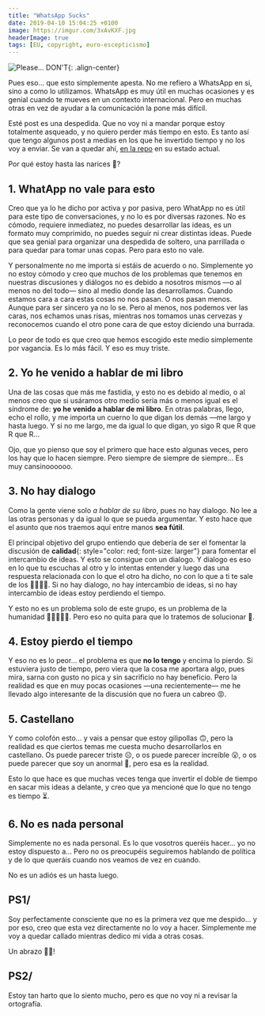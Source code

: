 ```yaml
---
title: "WhatsApp Sucks"
date: 2019-04-10 15:04:25 +0100
image: https://imgur.com/3xAvKXF.jpg
headerImage: true
tags: [EU, copyright, euro-escepticismo]
---
```


![Please... DON'T](https://imgur.com/yZVaSCf.jpg){: .align-center}

Pues eso... que esto simplemente apesta. No me refiero a WhatsApp en si, sino a como lo utilizamos. WhatsApp es muy útil en muchas ocasiones y es genial cuando te mueves en un contexto internacional. Pero en muchas otras en vez de ayudar a la comunicación la pone más difícil. 

Esté post es una despedida. Que no voy ni a mandar porque estoy totalmente asqueado, y no quiero perder más tiempo en esto. Es tanto así que tengo algunos post a medias en los que he invertido tiempo y no los voy a enviar. Se van a quedar ahí, [en la repo](https://github.com/luispuerto/respuestas-imposibles.luispuerto.net/branches) en su estado actual. 

Por qué estoy hasta las narices :nose:? 

## 1. WhatApp no vale para esto

Creo que ya lo he dicho por activa y por pasiva, pero WhatApp no es útil para este tipo de conversaciones, y no lo es por diversas razones. No es cómodo, requiere inmediatez, no puedes desarrollar las ideas, es un formato muy comprimido, no puedes seguir ni crear distintas ideas. Puede que sea genial para organizar una despedida de soltero, una parrillada o para quedar para tomar unas copas. Pero para esto no vale. 

Y personalmente no me importa si estáis de acuerdo o no. Simplemente yo no estoy cómodo y creo que muchos de los problemas que tenemos en nuestras discusiones y diálogos no es debido a nosotros mismos —o al menos no del todo— sino al medio donde las desarrollamos. Cuando estamos cara a cara estas cosas no nos pasan. O nos pasan menos. Aunque para ser sincero ya no lo se. Pero al menos, nos podemos ver las caras, nos echamos unas risas, mientras nos tomamos unas cervezas y reconocemos cuando el otro pone cara de que estoy diciendo una burrada. 

Lo peor de todo es que creo que hemos escogido este medio simplemente por vagancia. Es lo más fácil. Y eso es muy triste. 

## 2. Yo he venido a hablar de mi libro

Una de las cosas que más me fastidia, y esto no es debido al medio, o al menos creo que si usáramos otro medio sería más o menos igual es el síndrome de: **yo he venido a hablar de mi libro**. En otras palabras, llego, echo el rollo, y me importa un cuerno lo que digan los demás —me largo y hasta luego. Y si no me largo, me da igual lo que digan, yo sigo R que R que R que R... 

Ojo, que yo pienso que soy el primero que hace esto algunas veces, pero los hay que lo hacen siempre. Pero siempre de siempre de siempre... Es muy cansinoooooo. 

## 3. No hay dialogo

Como la gente viene solo _a hablar de su libro_, pues no hay dialogo. No lee a las otras personas y da igual lo que se pueda argumentar. Y esto hace que el asunto que nos traemos aquí entre manos **sea fútil**. 

El principal objetivo del grupo entiendo que debería de ser el fomentar la discusión de **calidad**{: style="color: red; font-size: larger"} para fomentar el intercambio de ideas. Y esto se consigue con un dialogo. Y dialogo es eso en lo que tu escuchas al otro y lo intentas entender y luego das una respuesta relacionada con lo que el otro ha dicho, no con lo que a ti te sale de los :egg::egg::egg::egg:. Si no hay dialogo, no hay intercambio de ideas, si no hay intercambio de ideas estoy perdiendo el tiempo. 

Y esto no es un problema solo de este grupo, es un problema de la humanidad :monkey::monkey::monkey::monkey::monkey:. Pero eso no quita para que lo tratemos de solucionar :microphone:. 

## 4. Estoy pierdo el tiempo

Y eso no es lo peor... el problema es que **no lo tengo** y encima lo pierdo. Si estuviera justo de tiempo, pero viera que la cosa me aportara algo, pues mira, sarna con gusto no pica y sin sacrificio no hay beneficio. Pero la realidad es que en muy pocas ocasiones —una recientemente— me he llevado algo interesante de la discusión que no fuera un cabreo :rage:. 

## 5. Castellano

Y como colofón esto... y vais a pensar que estoy gilipollas :upside_down_face:, pero la realidad es que ciertos temas me cuesta mucho desarrollarlos en castellano. Os puede parecer triste :frowning_face:, o os puede parecer increíble :open_mouth:, o os puede parecer que soy un anormal :clown_face:, pero esa es la realidad. 

Esto lo que hace es que muchas veces tenga que invertir el doble de tiempo en sacar mis ideas a delante, y creo que ya mencioné que lo que no tengo es tiempo :hourglass_flowing_sand:. 

## 6. No es nada personal

Simplemente no es nada personal. Es lo que vosotros queréis hacer... yo no estoy dispuesto a... Pero no os preocupéis seguiremos hablando de política y de lo que queráis cuando nos veamos de vez en cuando. 

No es un adiós es un hasta luego. 

## PS1/ 

Soy perfectamente consciente que no es la primera vez que me despido... y por eso, creo que esta vez directamente no lo voy a hacer. Simplemente me voy a quedar callado mientras dedico mi vida a otras cosas. 

Un abrazo :hugs::wave:! 

## PS2/ 

Estoy tan harto que lo siento mucho, pero es que no voy ni a revisar la ortografía. 

